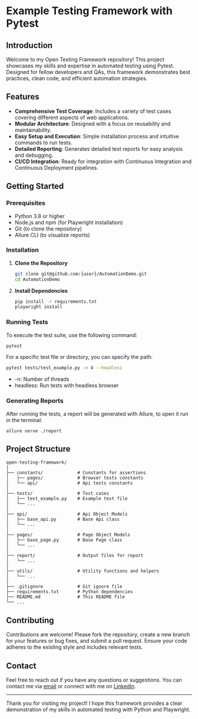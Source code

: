 
# Example Testing Framework with Pytest

## Introduction

Welcome to my Open Testing Framework repository! This project showcases my skills and expertise in automated testing using Pytest. Designed for fellow developers and QAs, this framework demonstrates best practices, clean code, and efficient automation strategies.

## Features

- **Comprehensive Test Coverage**: Includes a variety of test cases covering different aspects of web applications.
- **Modular Architecture**: Designed with a focus on reusability and maintainability.
- **Easy Setup and Execution**: Simple installation process and intuitive commands to run tests.
- **Detailed Reporting**: Generates detailed test reports for easy analysis and debugging.
- **CI/CD Integration**: Ready for integration with Continuous Integration and Continuous Deployment pipelines.

## Getting Started

### Prerequisites

- Python 3.8 or higher
- Node.js and npm (for Playwright installation)
- Git (to clone the repository)
- Allure CLI (to visualize reports)

### Installation

1. **Clone the Repository**

   ```bash
   git clone git@github.com:{user}/AutomationDemo.git
   cd AutomationDemo
   ```

2. **Install Dependencies**

   ```bash
   pip install -r requirements.txt
   playwright install
   ```

### Running Tests

To execute the test suite, use the following command:

```bash
pytest
```

For a specific test file or directory, you can specify the path:

```bash
pytest tests/test_example.py -n 4 --headless
```
- -n: Number of threads
- headless: Run tests with headless browser

### Generating Reports

After running the tests, a report will be generated with Allure, to open it run in the terminal: 
   ```
   allure serve ./report
   ```

## Project Structure

```
open-testing-framework/
│
├── constants/             # Constants for assertions
│   ├── pages/             # Browser tests constants
│   └── api/               # Api tests constants
│
├── tests/                 # Test cases
│   ├── test_example.py    # Example test file
│   └── ...
│
├── api/                   # Api Object Models
│   ├── base_api.py        # Base Api class
│   └── ...
│
├── pages/                 # Page Object Models
│   ├── base_page.py       # Base Page class
│   └── ...
│
├── report/                # Output files for report
│   └── ...
│
├── utils/                 # Utility functions and helpers
│   └── ...
│
├── .gitignore             # Git ignore file
├── requirements.txt       # Python dependencies
├── README.md              # This README file
└── ...
```

## Contributing

Contributions are welcome! Please fork the repository, create a new branch for your features or bug fixes, and submit a pull request. Ensure your code adheres to the existing style and includes relevant tests.

## Contact

Feel free to reach out if you have any questions or suggestions. You can contact me via [email](mailto:franco.kleinerman@gmail.com) or connect with me on [LinkedIn](https://www.linkedin.com/in/franco-kleinerman-b64ba718b/).

---

Thank you for visiting my project! I hope this framework provides a clear demonstration of my skills in automated testing with Python and Playwright.
